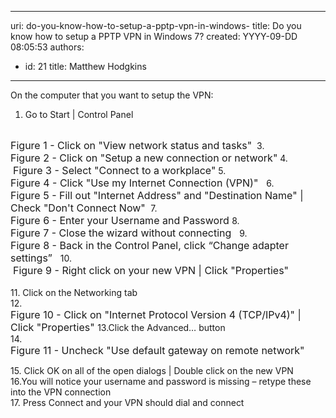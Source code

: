 

---
uri: do-you-know-how-to-setup-a-pptp-vpn-in-windows-
title: Do you know how to setup a PPTP VPN in Windows 7?
created: YYYY-09-DD 08:05:53
authors:
  - id: 21
    title: Matthew Hodgkins
---




<span class='intro'> ​On the computer that you want to setup the VPN&#58;
<br> </span>


  <ol>
    <li>Go to Start | Control Panel <br>
    <img class="ms-rteCustom-ImageArea" src="/PublishingImages/SetupStep2.jpg" alt="" /><br>
    </li>
</ol>
<font class="ms-rteCustom-FigureNormal" size="+0">Figure 1 - Click on &quot;View network status and tasks&quot;</font>&#160; 3.<br>
<img class="ms-rteCustom-ImageArea" src="/PublishingImages/SetupStep3.jpg" alt="" /><font class="ms-rteCustom-FigureNormal" size="+0">Figure 2 - Click on &quot;Setup a new connection or network&quot;</font>&#160;4.<br>
<img class="ms-rteCustom-ImageArea" src="/PublishingImages/SetupStep4.jpg" alt="" />&#160;<font class="ms-rteCustom-FigureNormal" size="+0">Figure 3 - Select &quot;Connect to a workplace&quot;</font>&#160;5.<br>
<img class="ms-rteCustom-ImageArea" src="/PublishingImages/SetupStep5.jpg" alt="" /><font class="ms-rteCustom-FigureNormal" size="+0">Figure 4 - Click &quot;Use my Internet Connection (VPN)&quot;&#160; </font>&#160;6.<br>
<img class="ms-rteCustom-ImageArea" src="/PublishingImages/SetupStep6.jpg" alt="" /><font class="ms-rteCustom-FigureNormal" size="+0">Figure 5 - Fill out &quot;Internet Address&quot; and &quot;Destination Name&quot; | Check &quot;Don't Connect Now&quot; </font>&#160;7.&#160;<br>
<img class="ms-rteCustom-ImageArea" src="/PublishingImages/SetupStep7.jpg" alt="" /><font class="ms-rteCustom-FigureNormal" size="+0">Figure 6 - Enter your Username and Password </font>8.<br>
<img class="ms-rteCustom-ImageArea" src="/PublishingImages/SetupStep8.jpg" alt="" /><font class="ms-rteCustom-FigureNormal" size="+0">Figure 7 - Close the wizard without connecting &#160;</font> 9.<br>
<img class="ms-rteCustom-ImageArea" src="/PublishingImages/SetupStep9.jpg" alt="" /><font class="ms-rteCustom-FigureNormal" size="+0">Figure 8 - Back in the Control Panel, click “Change adapter settings” &#160;</font>&#160;10.<br>
<img class="ms-rteCustom-ImageArea" src="/PublishingImages/SetupStep10.jpg" alt="" />&#160;<font class="ms-rteCustom-FigureNormal" size="+0">Figure 9 - Right click on your new VPN | Click &quot;Properties&quot; &#160;<br>
</font><br>
11. Click on the Networking tab&#160;<br>
12.<br>
<img class="ms-rteCustom-ImageArea" src="/PublishingImages/SetupStep12.jpg" alt="" /><font class="ms-rteCustom-FigureNormal" size="+0">Figure 10 - Click on &quot;Internet Protocol Version 4 (TCP/IPv4)&quot; | Click &quot;Properties&quot; </font>13.Click the Advanced… button<br>
14.&#160;<br>
<img class="ms-rteCustom-ImageArea" src="/PublishingImages/SetupStep14.jpg" alt="" /><font class="ms-rteCustom-FigureNormal" size="+0">Figure 11 - Uncheck &quot;Use default gateway on remote network&quot; </font>
<p>15. Click OK on all of the open dialogs | Double click on the new VPN&#160;<br>
16.You will notice your username and password is missing – retype these into the VPN connection&#160;<br>
17. Press Connect and your VPN should dial and connect </p>



